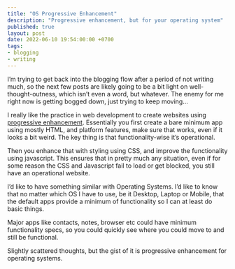 ```yaml
---
title: "OS Progressive Enhancement"
description: "Progressive enhancement, but for your operating system"
published: true
layout: post
date: 2022-06-10 19:54:00:00 +0700
tags:
- blogging
- writing
---
```

I’m trying to get back into the blogging flow after a period of not writing much, so the next few posts are likely going to be a bit light on well-thought-outness, which isn’t even a word, but whatever. The enemy for me right now is getting bogged down, just trying to keep moving…

I really like the practice in web development to create websites using [progressive enhancement](https://vanillajspodcast.com/progressive-enhancement-the-new-hotness). Essentially you first create a bare minimum app using mostly HTML, and platform features, make sure that works, even if it looks a bit weird. The key thing is that functionality-wise it’s operational.

Then you enhance that with styling using CSS, and improve the functionality using javascript. This ensures that in pretty much any situation, even if for some reason the CSS and Javascript fail to load or get blocked, you still have an operational website.

I’d like to have something similar with Operating Systems. I’d like to know that no matter which OS I have to use, be it Desktop, Laptop or Mobile, that the default apps provide a minimum of functionality so I can at least do basic things.

Major apps like contacts, notes, browser etc could have minimum functionality specs, so you could quickly see where you could move to and still be functional.

Slightly scattered thoughts, but the gist of it is progressive enhancement for operating systems.